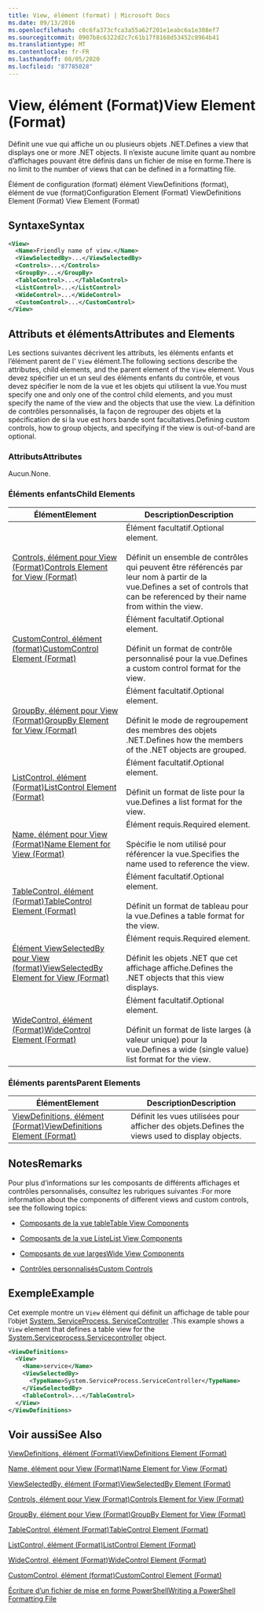 ```yaml
---
title: View, élément (format) | Microsoft Docs
ms.date: 09/13/2016
ms.openlocfilehash: c0c6fa373cfca3a55a62f201e1eabc6a1e308ef7
ms.sourcegitcommit: 0907b8c6322d2c7c61b17f8168d53452c8964b41
ms.translationtype: MT
ms.contentlocale: fr-FR
ms.lasthandoff: 08/05/2020
ms.locfileid: "87785028"
---
```

# <a name="view-element-format"></a><span data-ttu-id="a8426-102">View, élément (Format)</span><span class="sxs-lookup"><span data-stu-id="a8426-102">View Element (Format)</span></span>

<span data-ttu-id="a8426-103">Définit une vue qui affiche un ou plusieurs objets .NET.</span><span class="sxs-lookup"><span data-stu-id="a8426-103">Defines a view that displays one or more .NET objects.</span></span> <span data-ttu-id="a8426-104">Il n’existe aucune limite quant au nombre d’affichages pouvant être définis dans un fichier de mise en forme.</span><span class="sxs-lookup"><span data-stu-id="a8426-104">There is no limit to the number of views that can be defined in a formatting file.</span></span>

<span data-ttu-id="a8426-105">Élément de configuration (format) élément ViewDefinitions (format), élément de vue (format)</span><span class="sxs-lookup"><span data-stu-id="a8426-105">Configuration Element (Format) ViewDefinitions Element (Format) View Element (Format)</span></span>

## <a name="syntax"></a><span data-ttu-id="a8426-106">Syntaxe</span><span class="sxs-lookup"><span data-stu-id="a8426-106">Syntax</span></span>

```xml
<View>
  <Name>Friendly name of view.</Name>
  <ViewSelectedBy>...</ViewSelectedBy>
  <Controls>...</Controls>
  <GroupBy>...</GroupBy>
  <TableControl>...</TableControl>
  <ListControl>...</ListControl>
  <WideControl>...</WideControl>
  <CustomControl>...</CustomControl>
</View>
```

## <a name="attributes-and-elements"></a><span data-ttu-id="a8426-107">Attributs et éléments</span><span class="sxs-lookup"><span data-stu-id="a8426-107">Attributes and Elements</span></span>

<span data-ttu-id="a8426-108">Les sections suivantes décrivent les attributs, les éléments enfants et l’élément parent de l' `View` élément.</span><span class="sxs-lookup"><span data-stu-id="a8426-108">The following sections describe the attributes, child elements, and the parent element of the `View` element.</span></span> <span data-ttu-id="a8426-109">Vous devez spécifier un et un seul des éléments enfants du contrôle, et vous devez spécifier le nom de la vue et les objets qui utilisent la vue.</span><span class="sxs-lookup"><span data-stu-id="a8426-109">You must specify one and only one of the control child elements, and you must specify the name of the view and the objects that use the view.</span></span> <span data-ttu-id="a8426-110">La définition de contrôles personnalisés, la façon de regrouper des objets et la spécification de si la vue est hors bande sont facultatives.</span><span class="sxs-lookup"><span data-stu-id="a8426-110">Defining custom controls, how to group objects, and specifying if the view is out-of-band are optional.</span></span>

### <a name="attributes"></a><span data-ttu-id="a8426-111">Attributs</span><span class="sxs-lookup"><span data-stu-id="a8426-111">Attributes</span></span>

<span data-ttu-id="a8426-112">Aucun.</span><span class="sxs-lookup"><span data-stu-id="a8426-112">None.</span></span>

### <a name="child-elements"></a><span data-ttu-id="a8426-113">Éléments enfants</span><span class="sxs-lookup"><span data-stu-id="a8426-113">Child Elements</span></span>

|<span data-ttu-id="a8426-114">Élément</span><span class="sxs-lookup"><span data-stu-id="a8426-114">Element</span></span>|<span data-ttu-id="a8426-115">Description</span><span class="sxs-lookup"><span data-stu-id="a8426-115">Description</span></span>|
|-------------|-----------------|
|[<span data-ttu-id="a8426-116">Controls, élément pour View (Format)</span><span class="sxs-lookup"><span data-stu-id="a8426-116">Controls Element for View (Format)</span></span>](./controls-element-for-view-format.md)|<span data-ttu-id="a8426-117">Élément facultatif.</span><span class="sxs-lookup"><span data-stu-id="a8426-117">Optional element.</span></span><br /><br /> <span data-ttu-id="a8426-118">Définit un ensemble de contrôles qui peuvent être référencés par leur nom à partir de la vue.</span><span class="sxs-lookup"><span data-stu-id="a8426-118">Defines a set of controls that can be referenced by their name from within the view.</span></span>|
|[<span data-ttu-id="a8426-119">CustomControl, élément (format)</span><span class="sxs-lookup"><span data-stu-id="a8426-119">CustomControl Element (Format)</span></span>](./customcontrol-element-for-groupby-format.md)|<span data-ttu-id="a8426-120">Élément facultatif.</span><span class="sxs-lookup"><span data-stu-id="a8426-120">Optional element.</span></span><br /><br /> <span data-ttu-id="a8426-121">Définit un format de contrôle personnalisé pour la vue.</span><span class="sxs-lookup"><span data-stu-id="a8426-121">Defines a custom control format for the view.</span></span>|
|[<span data-ttu-id="a8426-122">GroupBy, élément pour View (Format)</span><span class="sxs-lookup"><span data-stu-id="a8426-122">GroupBy Element for View (Format)</span></span>](./groupby-element-for-view-format.md)|<span data-ttu-id="a8426-123">Élément facultatif.</span><span class="sxs-lookup"><span data-stu-id="a8426-123">Optional element.</span></span><br /><br /> <span data-ttu-id="a8426-124">Définit le mode de regroupement des membres des objets .NET.</span><span class="sxs-lookup"><span data-stu-id="a8426-124">Defines how the members of the .NET objects are grouped.</span></span>|
|[<span data-ttu-id="a8426-125">ListControl, élément (Format)</span><span class="sxs-lookup"><span data-stu-id="a8426-125">ListControl Element (Format)</span></span>](./listcontrol-element-format.md)|<span data-ttu-id="a8426-126">Élément facultatif.</span><span class="sxs-lookup"><span data-stu-id="a8426-126">Optional element.</span></span><br /><br /> <span data-ttu-id="a8426-127">Définit un format de liste pour la vue.</span><span class="sxs-lookup"><span data-stu-id="a8426-127">Defines a list format for the view.</span></span>|
|[<span data-ttu-id="a8426-128">Name, élément pour View (Format)</span><span class="sxs-lookup"><span data-stu-id="a8426-128">Name Element for View (Format)</span></span>](./name-element-for-view-format.md)|<span data-ttu-id="a8426-129">Élément requis.</span><span class="sxs-lookup"><span data-stu-id="a8426-129">Required element.</span></span><br /><br /> <span data-ttu-id="a8426-130">Spécifie le nom utilisé pour référencer la vue.</span><span class="sxs-lookup"><span data-stu-id="a8426-130">Specifies the name used to reference the view.</span></span>|
|[<span data-ttu-id="a8426-131">TableControl, élément (Format)</span><span class="sxs-lookup"><span data-stu-id="a8426-131">TableControl Element (Format)</span></span>](./tablecontrol-element-format.md)|<span data-ttu-id="a8426-132">Élément facultatif.</span><span class="sxs-lookup"><span data-stu-id="a8426-132">Optional element.</span></span><br /><br /> <span data-ttu-id="a8426-133">Définit un format de tableau pour la vue.</span><span class="sxs-lookup"><span data-stu-id="a8426-133">Defines a table format for the view.</span></span>|
|[<span data-ttu-id="a8426-134">Élément ViewSelectedBy pour View (format)</span><span class="sxs-lookup"><span data-stu-id="a8426-134">ViewSelectedBy Element for View (Format)</span></span>](./viewselectedby-element-format.md)|<span data-ttu-id="a8426-135">Élément requis.</span><span class="sxs-lookup"><span data-stu-id="a8426-135">Required element.</span></span><br /><br /> <span data-ttu-id="a8426-136">Définit les objets .NET que cet affichage affiche.</span><span class="sxs-lookup"><span data-stu-id="a8426-136">Defines the .NET objects that this view displays.</span></span>|
|[<span data-ttu-id="a8426-137">WideControl, élément (Format)</span><span class="sxs-lookup"><span data-stu-id="a8426-137">WideControl Element (Format)</span></span>](./widecontrol-element-format.md)|<span data-ttu-id="a8426-138">Élément facultatif.</span><span class="sxs-lookup"><span data-stu-id="a8426-138">Optional element.</span></span><br /><br /> <span data-ttu-id="a8426-139">Définit un format de liste larges (à valeur unique) pour la vue.</span><span class="sxs-lookup"><span data-stu-id="a8426-139">Defines a wide (single value) list format for the view.</span></span>|

### <a name="parent-elements"></a><span data-ttu-id="a8426-140">Éléments parents</span><span class="sxs-lookup"><span data-stu-id="a8426-140">Parent Elements</span></span>

|<span data-ttu-id="a8426-141">Élément</span><span class="sxs-lookup"><span data-stu-id="a8426-141">Element</span></span>|<span data-ttu-id="a8426-142">Description</span><span class="sxs-lookup"><span data-stu-id="a8426-142">Description</span></span>|
|-------------|-----------------|
|[<span data-ttu-id="a8426-143">ViewDefinitions, élément (Format)</span><span class="sxs-lookup"><span data-stu-id="a8426-143">ViewDefinitions Element (Format)</span></span>](./viewdefinitions-element-format.md)|<span data-ttu-id="a8426-144">Définit les vues utilisées pour afficher des objets.</span><span class="sxs-lookup"><span data-stu-id="a8426-144">Defines the views used to display objects.</span></span>|

## <a name="remarks"></a><span data-ttu-id="a8426-145">Notes</span><span class="sxs-lookup"><span data-stu-id="a8426-145">Remarks</span></span>

<span data-ttu-id="a8426-146">Pour plus d’informations sur les composants de différents affichages et contrôles personnalisés, consultez les rubriques suivantes :</span><span class="sxs-lookup"><span data-stu-id="a8426-146">For more information about the components of different views and custom controls, see the following topics:</span></span>

- [<span data-ttu-id="a8426-147">Composants de la vue table</span><span class="sxs-lookup"><span data-stu-id="a8426-147">Table View Components</span></span>](./creating-a-table-view.md)

- [<span data-ttu-id="a8426-148">Composants de la vue Liste</span><span class="sxs-lookup"><span data-stu-id="a8426-148">List View Components</span></span>](./creating-a-list-view.md)

- [<span data-ttu-id="a8426-149">Composants de vue larges</span><span class="sxs-lookup"><span data-stu-id="a8426-149">Wide View Components</span></span>](./creating-a-wide-view.md)

- [<span data-ttu-id="a8426-150">Contrôles personnalisés</span><span class="sxs-lookup"><span data-stu-id="a8426-150">Custom Controls</span></span>](./creating-custom-controls.md)

## <a name="example"></a><span data-ttu-id="a8426-151">Exemple</span><span class="sxs-lookup"><span data-stu-id="a8426-151">Example</span></span>

<span data-ttu-id="a8426-152">Cet exemple montre un `View` élément qui définit un affichage de table pour l’objet [System. ServiceProcess. ServiceController](/dotnet/api/System.ServiceProcess.ServiceController) .</span><span class="sxs-lookup"><span data-stu-id="a8426-152">This example shows a `View` element that defines a table view for the [System.Serviceprocess.Servicecontroller](/dotnet/api/System.ServiceProcess.ServiceController) object.</span></span>

```xml
<ViewDefinitions>
  <View>
    <Name>service</Name>
    <ViewSelectedBy>
      <TypeName>System.ServiceProcess.ServiceController</TypeName>
    </ViewSelectedBy>
    <TableControl>...</TableControl>
  </View>
</ViewDefinitions>

```

## <a name="see-also"></a><span data-ttu-id="a8426-153">Voir aussi</span><span class="sxs-lookup"><span data-stu-id="a8426-153">See Also</span></span>

[<span data-ttu-id="a8426-154">ViewDefinitions, élément (Format)</span><span class="sxs-lookup"><span data-stu-id="a8426-154">ViewDefinitions Element (Format)</span></span>](./viewdefinitions-element-format.md)

[<span data-ttu-id="a8426-155">Name, élément pour View (Format)</span><span class="sxs-lookup"><span data-stu-id="a8426-155">Name Element for View (Format)</span></span>](./name-element-for-view-format.md)

[<span data-ttu-id="a8426-156">ViewSelectedBy, élément (Format)</span><span class="sxs-lookup"><span data-stu-id="a8426-156">ViewSelectedBy Element (Format)</span></span>](./viewselectedby-element-format.md)

[<span data-ttu-id="a8426-157">Controls, élément pour View (Format)</span><span class="sxs-lookup"><span data-stu-id="a8426-157">Controls Element for View (Format)</span></span>](./controls-element-for-view-format.md)

[<span data-ttu-id="a8426-158">GroupBy, élément pour View (Format)</span><span class="sxs-lookup"><span data-stu-id="a8426-158">GroupBy Element for View (Format)</span></span>](./groupby-element-for-view-format.md)

[<span data-ttu-id="a8426-159">TableControl, élément (Format)</span><span class="sxs-lookup"><span data-stu-id="a8426-159">TableControl Element (Format)</span></span>](./tablecontrol-element-format.md)

[<span data-ttu-id="a8426-160">ListControl, élément (Format)</span><span class="sxs-lookup"><span data-stu-id="a8426-160">ListControl Element (Format)</span></span>](./listcontrol-element-format.md)

[<span data-ttu-id="a8426-161">WideControl, élément (Format)</span><span class="sxs-lookup"><span data-stu-id="a8426-161">WideControl Element (Format)</span></span>](./widecontrol-element-format.md)

[<span data-ttu-id="a8426-162">CustomControl, élément (format)</span><span class="sxs-lookup"><span data-stu-id="a8426-162">CustomControl Element (Format)</span></span>](./customcontrol-element-for-groupby-format.md)

[<span data-ttu-id="a8426-163">Écriture d’un fichier de mise en forme PowerShell</span><span class="sxs-lookup"><span data-stu-id="a8426-163">Writing a PowerShell Formatting File</span></span>](./writing-a-powershell-formatting-file.md)
